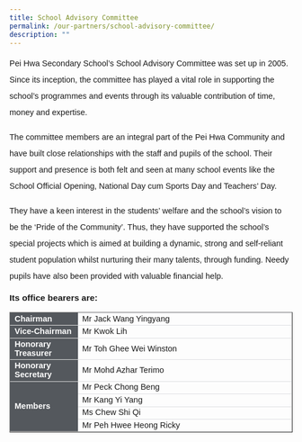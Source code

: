 ```yaml
---
title: School Advisory Committee
permalink: /our-partners/school-advisory-committee/
description: ""
---
```

<p style="font-size:14.5px; line-height:2;font-family:sans-serif;">Pei Hwa Secondary School’s School Advisory Committee was set up in 2005. Since its inception, the committee has played a vital role in supporting the school’s programmes and events through its valuable contribution of time, money and expertise.</p>

<p style="margin-top:15px;font-size:14.5px; line-height:2;font-family:sans-serif;">The committee members are an integral part of the Pei Hwa Community and have built close relationships with the staff and pupils of the school. Their support and presence is both felt and seen at many school events like the School Official Opening, National Day cum Sports Day and Teachers’ Day.</p>

<p style="margin-top:15px;font-size:14.5px; line-height:2;font-family:sans-serif;">They have a keen interest in the students’ welfare and the school’s vision to be the ‘Pride of the Community’. Thus, they have supported the school’s special projects which is aimed at building a dynamic, strong and self-reliant student population whilst nurturing their many talents, through funding. Needy pupils have also been provided with valuable financial help.</p>

<p style="margin-top:15px;font-size:15.5px;"><strong style="font-family:sans-serif;">Its office bearers are:</strong></p>

<table border="1" style="width:100%;">
	<tbody>
		<tr>
			<td style="background-color: #54585d; font-weight: bold; font-size: 14.5px; border: 1px solid #54585d; color:white;border-bottom: 1px solid #dddddd;width:24%;font-family:sans-serif;">Chairman	</td>
			<td style="border: 1px solid #dddfe1;font-size: 14.5px;font-family:sans-serif;">Mr Jack Wang Yingyang</td>
		</tr>
		<tr>
			<td style="background-color: #54585d; font-weight: bold; font-size: 14.5px; border: 1px solid #54585d; color:white;border-bottom: 1px solid #dddddd;width:24%;font-family:sans-serif;">Vice-Chairman	</td>
			<td style="border: 1px solid #dddfe1;font-size: 14.5px;font-family:sans-serif;">Mr Kwok Lih</td>
		</tr>
		<tr>
			<td style="background-color: #54585d; font-weight: bold; font-size: 14.5px; border: 1px solid #54585d; color:white;border-bottom: 1px solid #dddddd;width:24%;font-family:sans-serif;">Honorary Treasurer	</td>
			<td style="border: 1px solid #dddfe1;font-size: 14.5px;font-family:sans-serif;">Mr Toh Ghee Wei Winston</td>
		</tr>
		<tr>
			<td style="background-color: #54585d; font-weight: bold; font-size: 14.5px; border: 1px solid #54585d; color:white;border-bottom: 1px solid #dddddd;width:24%;font-family:sans-serif;">Honorary Secretary	</td>
			<td style="border: 1px solid #dddfe1;font-size: 14.5px;font-family:sans-serif;">Mr Mohd Azhar Terimo</td>
		</tr>
		<tr>
			<td style="background-color: #54585d; font-weight: bold; font-size: 14.5px; border: 1px solid #54585d; color:white;border-bottom: 1px solid #dddddd;width:24%;font-family:sans-serif;" rowspan="4">Members	</td>
			<td style="border: 1px solid #dddfe1;font-size: 14.5px;font-family:sans-serif;">Mr Peck Chong Beng</td>
		</tr>		
		<tr>
			<td style="border: 1px solid #dddfe1;font-size: 14.5px;font-family:sans-serif;">Mr Kang Yi Yang</td>
		</tr>	
		<tr>
			<td style="border: 1px solid #dddfe1;font-size: 14.5px;font-family:sans-serif;">Ms Chew Shi Qi</td>
		</tr>	
		<tr>
			<td style="border: 1px solid #dddfe1;font-size: 14.5px;font-family:sans-serif;">Mr Peh Hwee Heong Ricky</td>
		</tr>	
</tbody>
	</table>